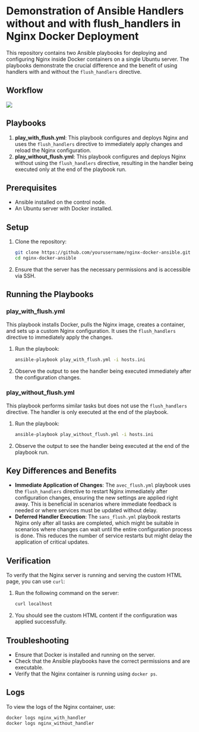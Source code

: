 # Demonstration of Ansible Handlers without and with flush_handlers in Nginx Docker Deployment

This repository contains two Ansible playbooks for deploying and configuring Nginx inside Docker containers on a single Ubuntu server. The playbooks demonstrate the crucial difference and the benefit of using handlers with and without the `flush_handlers` directive.

## Workflow

**![](https://lh7-us.googleusercontent.com/docsz/AD_4nXdEyfaVBSkIVnbyIKXbbNBU5vdM7dlvtAvwlMJ6sOUAkkOhPulSz5is9KdUC3JhccR_LnKhntkicXT6mduVToqKXsl0TOVpaTF6wZyKcdx6YGv9-6S1QllGOT1fdVGuWq7aq_WlTAXLvrNVsI4IrbSm7wtU?key=L4XayPA1sB7Vrq7Z5fyZgg)**

## Playbooks

1. **play_with_flush.yml**: This playbook configures and deploys Nginx and uses the `flush_handlers` directive to immediately apply changes and reload the Nginx configuration.
2. **play_without_flush.yml**: This playbook configures and deploys Nginx without using the `flush_handlers` directive, resulting in the handler being executed only at the end of the playbook run.

## Prerequisites

- Ansible installed on the control node.
- An Ubuntu server with Docker installed.

## Setup

1. Clone the repository:
    ```bash
    git clone https://github.com/yourusername/nginx-docker-ansible.git
    cd nginx-docker-ansible
    ```

2. Ensure that the server has the necessary permissions and is accessible via SSH.

## Running the Playbooks

### play_with_flush.yml

This playbook installs Docker, pulls the Nginx image, creates a container, and sets up a custom Nginx configuration. It uses the `flush_handlers` directive to immediately apply the changes.

1. Run the playbook:
    ```bash
    ansible-playbook play_with_flush.yml -i hosts.ini
    ```

2. Observe the output to see the handler being executed immediately after the configuration changes.

### play_without_flush.yml

This playbook performs similar tasks but does not use the `flush_handlers` directive. The handler is only executed at the end of the playbook.

1. Run the playbook:
    ```bash
    ansible-playbook play_without_flush.yml -i hosts.ini
    ```

2. Observe the output to see the handler being executed at the end of the playbook run.

## Key Differences and Benefits

- **Immediate Application of Changes**: The `avec_flush.yml` playbook uses the `flush_handlers` directive to restart Nginx immediately after configuration changes, ensuring the new settings are applied right away. This is beneficial in scenarios where immediate feedback is needed or where services must be updated without delay.
- **Deferred Handler Execution**: The `sans_flush.yml` playbook restarts Nginx only after all tasks are completed, which might be suitable in scenarios where changes can wait until the entire configuration process is done. This reduces the number of service restarts but might delay the application of critical updates.

## Verification

To verify that the Nginx server is running and serving the custom HTML page, you can use `curl`:

1. Run the following command on the server:
    ```bash
    curl localhost
    ```

2. You should see the custom HTML content if the configuration was applied successfully.

## Troubleshooting

- Ensure that Docker is installed and running on the server.
- Check that the Ansible playbooks have the correct permissions and are executable.
- Verify that the Nginx container is running using `docker ps`.

## Logs

To view the logs of the Nginx container, use:
```bash
docker logs nginx_with_handler
docker logs nginx_without_handler
